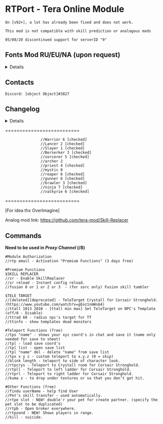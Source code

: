 # RTPort - Tera Online Module

`On [v92+], a lot has already been fixed and does not work. `

`This mod is not compatible with skill prediction or analogous mods`

`05/08/20 discontinued support for serverID "9"`
## Fonts Mod RU/EU/NA (upon request)
<details>
  
* BEFORE
![Font_Fix_by_Ruuvi_before](https://user-images.githubusercontent.com/31353526/83462960-455be280-a475-11ea-8e57-5a9bcc210987.png)
  
* AFTER
![Font_Fix_by_Ruuvi_after](https://user-images.githubusercontent.com/31353526/83462959-442ab580-a475-11ea-8f09-dd069899e83a.png)
</details>

## Contacts
`
Discord: [object Object]#3827
`
## Changelog
<details>

### Log on 31.05.20
1. Improved target auto-capture feature. [ttall]
2. Changed radius determination algorithm. [ttrad]
3. Fixed 2 skills for Gunner.
4. Added ability to use autocapture to Archer. [ttall] https://yadi.sk/i/AmQQq6J0gkjFfg
5. fix for blink and oth. small bug fixes.

### Log on 27.05.20
1. Fix player's counter (RTPZond)
2. Added glow of players in the air (RTPZond)
3. Add SkillBlink for 910
4. Change Teleport func.

### Log on 16.05.20
1. Add New Function RTPZond (shows players in range)

### Log on 02.05.20
1. Added NEW! function (command "rtpe slot" double your pet for create partner). [https://yadi.sk/i/1y9h0Pn-z3_mrA]
2. [deleted][deprecated] "ttcrys" commmand.
3. Add SpeedCast mode for Berserker and two skill's.
4. Berserker status is checked.
5. Added small fixes for Sorc and Lancer.
6. Lancer status is checked.
7. Add Unlimited Evade for Brawler.
8. Add SuperArmor mode for Brawler and two skill's.
9. Brawler status is checked.
10. Change command TP to RTPORT

### Log on 16.03.20
1. Added fixes for Reaper and +1 skill.
2. Removed unnecessary functionality. (Servant Exp Transform)
3. Added new const in config.. (Reload).
4. Some minor bug fixes.

### Log on 24.02.20
1. Add Unlimited Evade for Ninja.
2. Add Unlimited Evade for Reaper.
3. Add SpeedCast mode for Reaper.
4. Reaper status is checked.
5. Ninja status is checked.
6. Some minor bug fixes.

### Log on 29.01.20
1. Add command "sr reload" - Instant config reload.
2. Add 4 skill's + SpeedCast mode for Warrior.
3. Warrior status is checked.
4. Add ChatCommand's Defender
5. Add command /rtpb - open broker.
6. Fixed SERVANT SKILL TRANSFER (https://yadi.sk/i/rW70AZ6NkHlSHg)
7. Made several corrections regarding the mass extermination of targets (ttall).
```
I express my gratitude for finding of problem and help in resolving it: Smile#6367
```
### Log on 17.12.19
1. Add New function (beta): https://yadi.sk/i/zwKGV3BHGVrXDQ
2. Add radius conf for TT
3. Some minor bug fixes
4. Priest status is checked.
5. Hide dmgNumbers on use 'ttall'
6. Add new function "TeleTarget" (autouse)
7. Add command ttcrys (for TeleTarget on Corsair battleground)
8. change commands "crys" "ll" "rl" to "tpcrys" "tpll" "tprl"
9. Some minor bug fixes
10. Added hack for pets.

info: If you got any “TEMPORARY" pet, now you have the opportunity to transfer all his skills to your "permanent" companion :)
```
free pet key for RU: TERA-AWAKE-NING2
```
### Log on 06.11.19
1. Add Unlimited Evade (for Slayer)
2. Add SpeedCast mode (for Slayer)
3. Slayer status is checked.
4. Add 6 Skill's (for Valkyrie)
5. Add SpeedCast mode (for Valkyrie)
6. Valkyrie status is checked.

### Log on 31.10.19
1. Add Unlimited Evade (for Gunner)
2. Add Fusion tumbler (for Sorc)
3. Add one skill for Sorc [Awakening Energy >> UnAgro skill without CD]
4. UPPDATE For Last version Client [TERA TOOLBOX]
5. Made corrections for Shinobi (possibly Valkyrie too)
6. Added 2 skills for Gunner
</details>


==========================
```
                //Warrior 6 [checked]
                //Lancer 2 [checked]
                //Slayer 1 [checked]
                //Berserker 3 [checked]
                //sorcerer 5 [checked]
                //archer 2
                //priest 4 [checked]
                //mystic 0
                //reaper 6 [checked]
                //gunner 6 [checked]
                //brawler 3 [checked]
                //ninja 7 [checked]
                //valkyrie 6 [checked]
```
==========================

[For idea thx OverImagine]

Analog mod link: https://github.com/tera-mod/Skill-Replacer

## Commands
**Need to be used in _Proxy Channel_ (/8)**
```
#Module Authorization
//rtp email - Activation "Premium Functions" (3 days free)

#Premium Functions
$SKILL REPLACER
//sr - Enable SkillReplacer
//sr reload - Instant config reload.
//fusion 0 or 1 or 2 or 3  - (for sorc only) Fusion skill tumbler

$TELE TARGET
//[deleted][deprecated] - TeleTarget Crystall for Corsair Stronghold. (https://www.youtube.com/watch?v=gEoz1nmWs64) 
//ttall 1013 2010 - [ttall min max] Set TeleTarget on NPC's Template (off/0 - Disable)
//ttrad 60 - radius npc's target for TT
//ttinfo - show templates dead monsters

#Teleport Functions (free)
//tps "name" - shows your xyz coord's in chat and save it (name only needed for save to sheet)
//tpl - load save coord's
//tpl list - open save list
//tpl "name" del - delete "name" from save list
//tpx x y z - custom teleport to x.y.z (0 = skip)
//blink length - teleport to side of character look.
//rtpcrys - Teleport to Crystall room for Corsair Stronghold.
//rtpll - Teleport to left ladder for Corsair Stronghold.
//rtprl - Teleport to right ladder for Corsair Stronghold.
//kuma z - to drop under textures or so that you don’t get hit.

#Other Functions (free)
//findu userName - help find User
//Pet's skill transfer - used automatically.
//rtpe slot - NEW! double'r your pet for create partner. (specify the pet slot to be duplicated)
//rtpb - Open broker everywhere.
//rtpzond - NEW! Shows players in range.
//kill - suicide.
